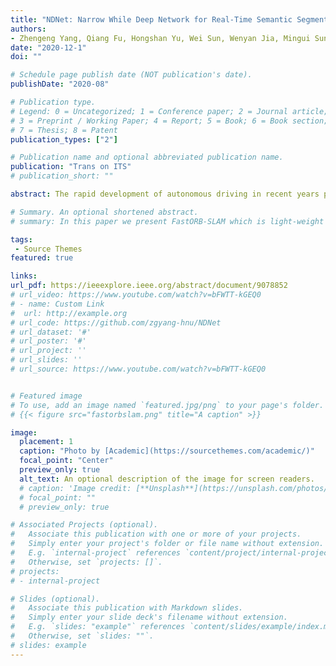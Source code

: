 ```yaml
---
title: "NDNet: Narrow While Deep Network for Real-Time Semantic Segmentation"
authors:
- Zhengeng Yang, Qiang Fu, Hongshan Yu, Wei Sun, Wenyan Jia, Mingui Sun, Zhi-Hong Mao
date: "2020-12-1"
doi: ""

# Schedule page publish date (NOT publication's date).
publishDate: "2020-08"

# Publication type.
# Legend: 0 = Uncategorized; 1 = Conference paper; 2 = Journal article;
# 3 = Preprint / Working Paper; 4 = Report; 5 = Book; 6 = Book section;
# 7 = Thesis; 8 = Patent
publication_types: ["2"]

# Publication name and optional abbreviated publication name.
publication: "Trans on ITS"
# publication_short: ""

abstract: The rapid development of autonomous driving in recent years presents many challenges for scene understanding. As an essential step towards scene understanding, semantic segmentation has received increased attention in the past few years. Although deep learning based approaches have achieved great success in improving the segmentation accuracy, most of them suffer from an inefficiency problem and can hardly be applied to real-time applications. In this paper, we analyze the computational cost of Convolutional Neural Network (CNN) and find that the inefficiency of CNNs is mainly caused by their wide structure rather than deep structure. In addition, the success of pruning based model compression methods proves that there are many redundant channels in CNNs. Thus, we design a narrow while deep backbone network to improve the efficiency of semantic segmentation. By casting our network to fully convolutional network (FCN32) segmentation architecture, the basic structure of most segmentation methods, we achieve 61.5% mIoU on Cityscapes validation dataset with only 4.2G floating-point operations (FLOPs) on 1024x2048 inputs, which already outperforms one of the earliest real-time deep learning based segmentation methods: ENet (58.3% mIoU, 3.8G FLOPs on 640x360 inputs). By further refining the output resolution of our network to the 1/8 of the input resolution with a simple encoder-decoder structure, we achieve 65.3% mIoU on Cityscapes test set with 14.0G FLOPs and 39.9 frames per second (FPS) on Titan X card. We have made our model publicly available at https://github.com/zgyang-hnu/NDNet.

# Summary. An optional shortened abstract.
# summary: In this paper we present FastORB-SLAM which is light-weight and efficient as it tracks keypoints between adjacent frames without computing descriptors.

tags:
 - Source Themes
featured: true

links:
url_pdf: https://ieeexplore.ieee.org/abstract/document/9078852
# url_video: https://www.youtube.com/watch?v=bFWTT-kGEQ0
# - name: Custom Link
#  url: http://example.org
# url_code: https://github.com/zgyang-hnu/NDNet
# url_dataset: '#'
# url_poster: '#'
# url_project: ''
# url_slides: ''
# url_source: https://www.youtube.com/watch?v=bFWTT-kGEQ0


# Featured image
# To use, add an image named `featured.jpg/png` to your page's folder.
# {{< figure src="fastorbslam.png" title="A caption" >}}

image: 
  placement: 1
  caption: "Photo by [Academic](https://sourcethemes.com/academic/)"
  focal_point: "Center"
  preview_only: true
  alt_text: An optional description of the image for screen readers.
  # caption: 'Image credit: [**Unsplash**](https://unsplash.com/photos/jdD8gXaTZsc)'
  # focal_point: ""
  # preview_only: true

# Associated Projects (optional).
#   Associate this publication with one or more of your projects.
#   Simply enter your project's folder or file name without extension.
#   E.g. `internal-project` references `content/project/internal-project/index.md`.
#   Otherwise, set `projects: []`.
# projects:
# - internal-project

# Slides (optional).
#   Associate this publication with Markdown slides.
#   Simply enter your slide deck's filename without extension.
#   E.g. `slides: "example"` references `content/slides/example/index.md`.
#   Otherwise, set `slides: ""`.
# slides: example
---
```



